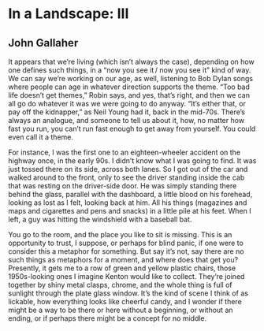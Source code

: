 # In a Landscape: III
## John Gallaher
It appears that we’re living (which isn’t always the case), depending
on how one defines such things, in a “now you see it /
now you see it” kind of way. We can say we’re working on our age,
as well, listening to Bob Dylan songs where people can age
in whatever direction supports the theme. “Too bad life doesn’t
get themes,” Robin says, and yes, that’s right, and then we can all go
do whatever it was we were going to do anyway. “It’s either that,
or pay off the kidnapper,” as Neil Young had it, back in the mid-70s.
There’s always an analogue, and someone to tell us about it,
how, no matter how fast you run, you can’t run fast enough
to get away from yourself. You could even call it a theme.

For instance, I was the first one to an eighteen-wheeler accident
on the highway once, in the early 90s. I didn’t know what
I was going to find. It was just tossed there on its side, across
both lanes. So I got out of the car and walked around to the front,
only to see the driver standing inside the cab that was resting
on the driver-side door. He was simply standing there behind the glass,
parallel with the dashboard, a little blood on his forehead, looking
as lost as I felt, looking back at him. All his things (magazines
and maps and cigarettes and pens and snacks) in a little pile at his feet.
When I left, a guy was hitting the windshield with a baseball bat.

You go to the room, and the place you like to sit
is missing. This is an opportunity to trust, I suppose, or perhaps
for blind panic, if one were to consider this a metaphor
for something. But say it’s not, say there are no such things
as metaphors for a moment, and where does that get you?
Presently, it gets me to a row of green and yellow plastic chairs,
those 1950s-looking ones I imagine Kenton would like
to collect. They’re joined together by shiny metal clasps, chrome,
and the whole thing is full of sunlight through the plate glass
window. It’s the kind of scene I think of as lickable, how everything
looks like cheerful candy, and I wonder if there might be a way
to be there or here without a beginning, or without an ending,
or if perhaps there might be a concept for no middle.